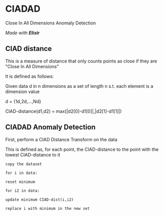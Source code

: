 # CIADAD
Close In All Dimensions Anomaly Detection

*Made with **Elixir***

## CIAD distance

This is a measure of distance that only counts points as close if they are "Close In All Dimensions"

It is defined as follows:

Given data d in n dimensions as a set of length n s.t. each element is a dimension value

d = {1d,2d,...,Nd}

CIAD-distance(d1,d2) = max(\|d2\[0\]-d1\[0\]|,|d2\[1\]-d1\[1\]\|)

## CIADAD Anomaly Detection

First, perform a CIAD Distance Transform on the data

This is defined as, for each point, the CIAD-distance to the point with the lowest CIAD-distance to it

`copy the dataset`

`for i in data:`

  `reset minimum`
  
  `for i2 in data:`
  
    update minimum CIAD-dist(i,i2)
    
  `replace i with minimum in the new set`


